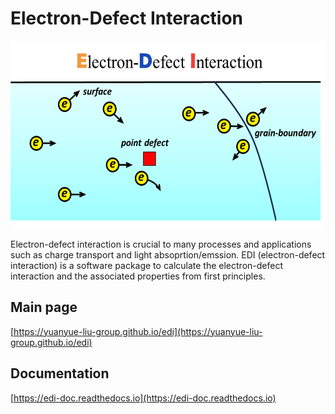 # Electron-Defect Interaction

<img src="/fig/edi.png" alt="Electron-Defect Interation" height="300">

Electron-defect interaction is crucial to many processes and applications such as charge transport and light absoprtion/emssion. EDI (electron-defect interaction) is a software package to calculate the electron-defect interaction and the associated properties from first principles.
## Main page

[https://yuanyue-liu-group.github.io/edi](https://yuanyue-liu-group.github.io/edi)

## Documentation

[https://edi-doc.readthedocs.io](https://edi-doc.readthedocs.io)



